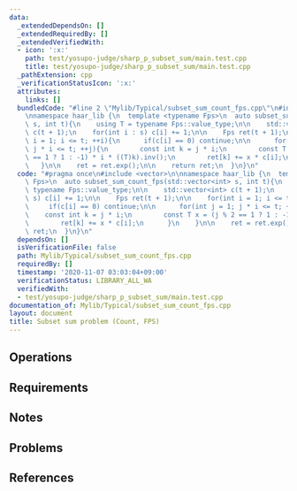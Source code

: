 ```yaml
---
data:
  _extendedDependsOn: []
  _extendedRequiredBy: []
  _extendedVerifiedWith:
  - icon: ':x:'
    path: test/yosupo-judge/sharp_p_subset_sum/main.test.cpp
    title: test/yosupo-judge/sharp_p_subset_sum/main.test.cpp
  _pathExtension: cpp
  _verificationStatusIcon: ':x:'
  attributes:
    links: []
  bundledCode: "#line 2 \"Mylib/Typical/subset_sum_count_fps.cpp\"\n#include <vector>\n\
    \nnamespace haar_lib {\n  template <typename Fps>\n  auto subset_sum_count_fps(std::vector<int>\
    \ s, int t){\n    using T = typename Fps::value_type;\n\n    std::vector<int>\
    \ c(t + 1);\n    for(int i : s) c[i] += 1;\n\n    Fps ret(t + 1);\n\n    for(int\
    \ i = 1; i <= t; ++i){\n      if(c[i] == 0) continue;\n\n      for(int j = 1;\
    \ j * i <= t; ++j){\n        const int k = j * i;\n        const T x = (j % 2\
    \ == 1 ? 1 : -1) * i * ((T)k).inv();\n        ret[k] += x * c[i];\n      }\n \
    \   }\n\n    ret = ret.exp();\n\n    return ret;\n  }\n}\n"
  code: "#pragma once\n#include <vector>\n\nnamespace haar_lib {\n  template <typename\
    \ Fps>\n  auto subset_sum_count_fps(std::vector<int> s, int t){\n    using T =\
    \ typename Fps::value_type;\n\n    std::vector<int> c(t + 1);\n    for(int i :\
    \ s) c[i] += 1;\n\n    Fps ret(t + 1);\n\n    for(int i = 1; i <= t; ++i){\n \
    \     if(c[i] == 0) continue;\n\n      for(int j = 1; j * i <= t; ++j){\n    \
    \    const int k = j * i;\n        const T x = (j % 2 == 1 ? 1 : -1) * i * ((T)k).inv();\n\
    \        ret[k] += x * c[i];\n      }\n    }\n\n    ret = ret.exp();\n\n    return\
    \ ret;\n  }\n}\n"
  dependsOn: []
  isVerificationFile: false
  path: Mylib/Typical/subset_sum_count_fps.cpp
  requiredBy: []
  timestamp: '2020-11-07 03:03:04+09:00'
  verificationStatus: LIBRARY_ALL_WA
  verifiedWith:
  - test/yosupo-judge/sharp_p_subset_sum/main.test.cpp
documentation_of: Mylib/Typical/subset_sum_count_fps.cpp
layout: document
title: Subset sum problem (Count, FPS)
---
```


## Operations

## Requirements

## Notes

## Problems

## References

